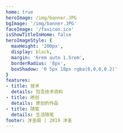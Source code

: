 ```yaml
---
home: true
heroImage: /img/banner.JPG
bgImage: '/img/banner.JPG'
faceImage: '/favicon.ico'
isShowTitleInHome: false
heroImageStyle: {
  maxHeight: '200px',
  display: block,
  margin: '6rem auto 1.5rem',
  borderRadius: '8px',
  boxShadow: '0 5px 18px rgba(0,0,0,0.2)'
}
features:
- title: 技术
  details: 包含技术资料
- title: 原创
  details: 原创的作品
- title: 随笔
  details: 生活随笔
footer: 沐圣阁 | 2019 沐圣
---
```

<!--<a style="position: absolute; padding: 8px; left: 0; right: 0; bottom: 0; text-align: center;" href="http://www.beian.miit.gov.cn/">京 ICP 备 19057357 号</a>-->